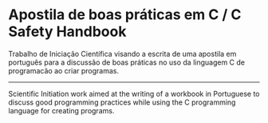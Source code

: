# Apostila de boas práticas em C / C Safety Handbook
Trabalho de Iniciação Científica visando a escrita de uma apostila em português para a discussão de
boas práticas no uso da linguagem C de programacão ao criar programas.
___________________________________________________________________________________________________
Scientific Initiation work aimed at the writing of a workbook in Portuguese to discuss good 
programming practices while using the C programming language for creating programs.
